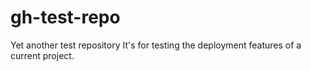 # gh-test-repo
Yet another test repository
It's for testing the deployment features of a current project.
